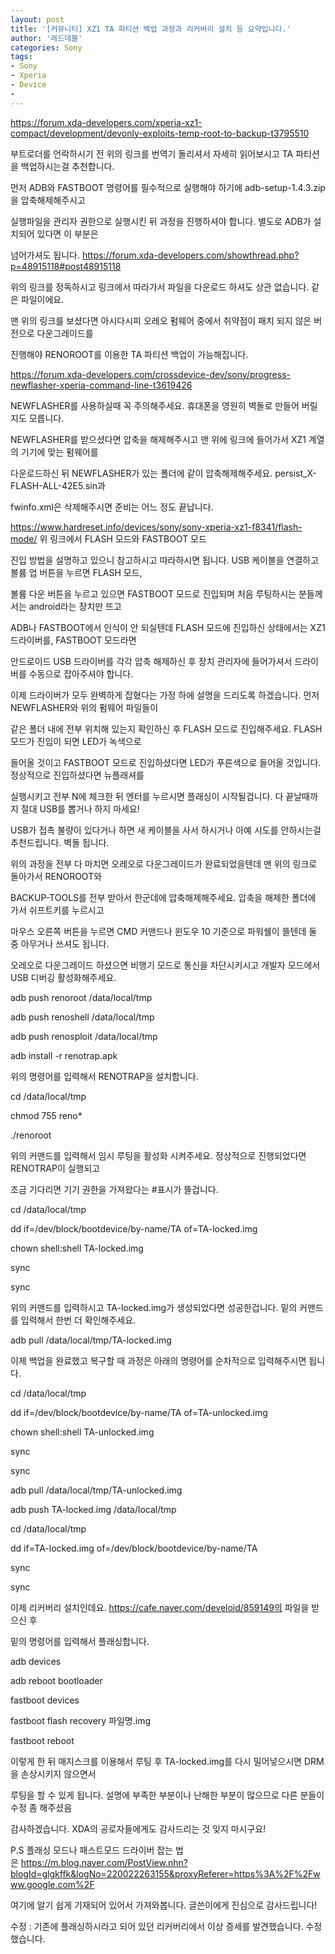 ```yaml
---
layout: post
title: '[커뮤니티] XZ1 TA 파티션 백업 과정과 리커버리 설치 등 요약입니다.'
author: '레드데블'
categories: Sony
tags:
- Sony
- Xperia
- Device
-
---
```



<script> location.href='https://cafe.naver.com/develoid/858645' ; </script>

<a href="https://forum.xda-developers.com/xperia-xz1-compact/development/devonly-exploits-temp-root-to-backup-t3795510">https://forum.xda-developers.com/xperia-xz1-compact/development/devonly-exploits-temp-root-to-backup-t3795510</a><p>부트로더를 언락하시기 전 위의 링크를 번역기 돌리셔서 자세히 읽어보시고 TA 파티션을 백업하시는걸 추천합니다.</p>
<p>먼저 ADB와 FASTBOOT 명령어를 필수적으로 실행해야 하기에 adb-setup-1.4.3.zip을 압축해제해주시고</p>
<p>실행파일을 관리자 권한으로 실행시킨 뒤 과정을 진행하셔야 합니다. 별도로 ADB가 설치되어 있다면 이 부분은</p>
<p>넘어가셔도 됩니다. <a href="https://forum.xda-developers.com/showthread.php?p=48915118#post48915118">https://forum.xda-developers.com/showthread.php?p=48915118#post48915118</a></p>
<p>위의 링크를 정독하시고 링크에서 따라가서 파일을 다운로드 하셔도 상관 없습니다. 같은 파일이에요.</p>
<p>맨 위의 링크를 보셨다면 아시다시피 오레오 펌웨어 중에서 취약점이 패치 되지 않은 버전으로 다운그레이드를</p>
<p>진행해야 RENOROOT를 이용한 TA 파티션 백업이 가능해집니다.</p>
<p><a href="https://forum.xda-developers.com/crossdevice-dev/sony/progress-newflasher-xperia-command-line-t3619426">https://forum.xda-developers.com/crossdevice-dev/sony/progress-newflasher-xperia-command-line-t3619426</a></p>
<p>NEWFLASHER를 사용하실때 꼭 주의해주세요. 휴대폰을 영원히 벽돌로 만들어 버릴지도 모릅니다.</p>
<p>NEWFLASHER를 받으셨다면 압축을 해제해주시고 맨 위에 링크에 들어가서 XZ1 계열의 기기에 맞는 펌웨어를</p>
<p>다운로드하신 뒤 NEWFLASHER가 있는 폴더에 같이 압축해제해주세요.&nbsp;persist_X-FLASH-ALL-42E5.sin과</p>
<p>fwinfo.xml은 삭제해주시면 준비는 어느 정도 끝납니다.</p>
<p><a href="https://www.hardreset.info/devices/sony/sony-xperia-xz1-f8341/flash-mode/">https://www.hardreset.info/devices/sony/sony-xperia-xz1-f8341/flash-mode/</a> 위 링크에서 FLASH 모드와 FASTBOOT 모드</p>
<p>진입 방법을 설명하고 있으니 참고하시고 따라하시면 됩니다. USB 케이블을 연결하고 볼륨 업 버튼을 누르면 FLASH 모드,</p>
<p>볼륨 다운 버튼을 누르고 있으면 FASTBOOT 모드로 진입되며 처음 루팅하시는 분들께서는 android라는 장치만 뜨고</p>
<p>ADB나 FASTBOOT에서 인식이 안 되실텐데 FLASH 모드에 진입하신 상태에서는 XZ1 드라이버를, FASTBOOT 모드라면</p>
<p>안드로이드 USB 드라이버를 각각 압축 해제하신 후 장치 관리자에 들어가셔서 드라이버를 수동으로 잡아주셔야 합니다.</p>
<p>이제 드라이버가 모두 완벽하게 잡혔다는 가정 하에 설명을 드리도록 하겠습니다. 먼저 NEWFLASHER와 위의 펌웨어 파일들이</p>
<p>같은 폴더 내에 전부 위치해 있는지 확인하신 후 FLASH 모드로 진입해주세요. FLASH 모드가 진입이 되면 LED가 녹색으로</p>
<p>들어올 것이고 FASTBOOT 모드로 진입하셨다면 LED가 푸른색으로 들어올 것입니다. 정상적으로 진입하셨다면 뉴플래셔를</p>
<p>실행시키고 전부 N에 체크한 뒤 엔터를 누르시면 플래싱이 시작될겁니다. 다 끝날때까지 절대 USB를 뽑거나 하지 마세요!</p>
<p>USB가 접촉 불량이 있다거나 하면 새 케이블을 사서 하시거나 아예 시도를 안하시는걸 추천드립니다. 벽돌 됩니다.</p>
<p>위의 과정을 전부 다 마치면 오레오로 다운그레이드가 완료되었을텐데 맨 위의 링크로 돌아가서 RENOROOT와</p>
<p>BACKUP-TOOLS를 전부 받아서 한군데에 압축해제해주세요. 압축을 해제한 폴더에 가서 쉬프트키를 누르시고</p>
<p>마우스 오른쪽 버튼을 누르면 CMD 커맨드나 윈도우 10 기준으로 파워쉘이 뜰텐데 둘 중 아무거나 쓰셔도 됩니다.</p>
<p>오레오로 다운그레이드 하셨으면 비행기 모드로 통신을 차단시키시고 개발자 모드에서 USB 디버깅 활성화해주세요.</p>
<p>adb push renoroot /data/local/tmp</p>
<p>adb push renoshell /data/local/tmp</p>
<p>adb push renosploit /data/local/tmp</p>
<p>adb install -r renotrap.apk</p>
<p>위의 명령어를 입력해서 RENOTRAP을 설치합니다.</p>
<p>cd /data/local/tmp</p>
<p>chmod 755 reno*</p>
<p>./renoroot</p>
<p>위의 커맨드를 입력해서 임시 루팅을 활성화 시켜주세요. 정상적으로 진행되었다면 RENOTRAP이 실행되고</p>
<p>조금 기다리면 기기 권한을 가져왔다는 #표시가 뜰겁니다.</p>
<p>cd /data/local/tmp</p>
<p>dd if=/dev/block/bootdevice/by-name/TA of=TA-locked.img</p>
<p>chown shell:shell TA-locked.img</p>
<p>sync</p>
<p>sync</p>
<p>위의 커맨드를 입력하시고 TA-locked.img가 생성되었다면 성공한겁니다. 밑의 커맨드를 입력해서 한번 더 확인해주세요.</p>
<p>adb pull /data/local/tmp/TA-locked.img</p>
<p>이제 백업을 완료했고 복구할 때 과정은 아래의 명령어를 순차적으로 입력해주시면 됩니다.</p>
<p>cd /data/local/tmp</p>
<p>dd if=/dev/block/bootdevice/by-name/TA of=TA-unlocked.img</p>
<p>chown shell:shell TA-unlocked.img</p>
<p>sync</p>
<p>sync</p>
<p>adb pull /data/local/tmp/TA-unlocked.img</p>
<p>adb push TA-locked.img /data/local/tmp</p>
<p>cd /data/local/tmp</p>
<p>dd if=TA-locked.img of=/dev/block/bootdevice/by-name/TA</p>
<p>sync</p>
<p>sync</p>
<p>이제 리커버리 설치인데요.&nbsp;<a href="https://cafe.naver.com/develoid/859149의">https://cafe.naver.com/develoid/859149의</a>&nbsp;파일을 받으신 후</p>
<p>밑의 명령어를 입력해서 플래싱합니다.</p>
<p>adb devices</p>
<p>adb reboot bootloader</p>
<p>fastboot devices</p>
<p>fastboot flash recovery 파일명.img</p>
<p>fastboot reboot</p>
<p>이렇게 한 뒤 매지스크를 이용해서 루팅 후 TA-locked.img를 다시 밀어넣으시면 DRM을 손상시키지 않으면서</p>
<p>루팅을 할 수 있게 됩니다. 설명에 부족한 부분이나 난해한 부분이 많으므로 다른 분들이 수정 좀 해주셨음</p>
<p>감사하겠습니다. XDA의 공로자들에게도 감사드리는 것 잊지 마시구요!</p>
<p>P.S 플래싱 모드나 패스트모드 드라이버 잡는 법은&nbsp;<a href="https://m.blog.naver.com/PostView.nhn?blogId=glgkffk&amp;logNo=220022263155&amp;proxyReferer=https%3A%2F%2Fwww.google.com%2F">https://m.blog.naver.com/PostView.nhn?blogId=glgkffk&amp;logNo=220022263155&amp;proxyReferer=https%3A%2F%2Fwww.google.com%2F</a></p>
<p>여기에 알기 쉽게 기재되어 있어서 가져와봅니다. 글쓴이에게 진심으로 감사드립니다!</p>
<p>수정 : 기존에 플래싱하시라고 되어 있던 리커버리에서 이상 증세를 발견했습니다. 수정했습니다.</p>

